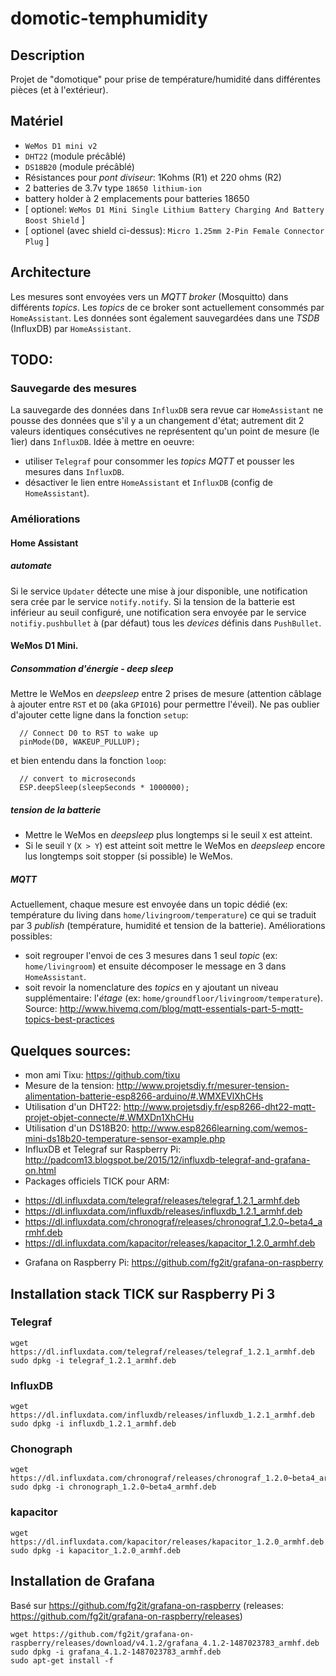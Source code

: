 # domotic-temphumidity
## Description
Projet de "domotique" pour prise de température/humidité dans différentes pièces (et à l'extérieur).

## Matériel
* `WeMos D1 mini v2`
* `DHT22` (module précâblé)
* `DS18B20` (module précâblé)
* Résistances pour _pont diviseur_: 1Kohms (R1) et 220 ohms (R2)
* 2 batteries de 3.7v type `18650 lithium-ion`
* battery holder à 2 emplacements pour batteries 18650
* [ optionel: `WeMos D1 Mini Single Lithium Battery Charging And Battery Boost Shield` ]
* [ optionel (avec shield ci-dessus): `Micro 1.25mm 2-Pin Female Connector Plug` ]

## Architecture
Les mesures sont envoyées vers un _MQTT broker_ (Mosquitto) dans différents _topics_.
Les _topics_ de ce broker sont actuellement consommés par `HomeAssistant`.
Les données sont également sauvegardées dans une _TSDB_ (InfluxDB) par `HomeAssistant`.

## TODO:
### Sauvegarde des mesures
La sauvegarde des données dans `InfluxDB` sera revue car `HomeAssistant` ne pousse des données que s'il y a un changement d'état; autrement dit 2 valeurs identiques consécutives ne représentent qu'un point de mesure (le 1ier) dans `InfluxDB`.
Idée à mettre en oeuvre:
* utiliser `Telegraf` pour consommer les _topics MQTT_ et pousser les mesures dans `InfluxDB`.
* désactiver le lien entre `HomeAssistant` et `InfluxDB` (config de `HomeAssistant`).

### Améliorations
#### Home Assistant
##### automate
Si le service `Updater` détecte une mise à jour disponible, une notification sera crée par le service `notify.notify`.
Si la tension de la batterie est inférieur au seuil configuré, une notification sera envoyée par le service `notifiy.pushbullet` à (par défaut) tous les _devices_ définis dans `PushBullet`.

#### WeMos D1 Mini.
##### Consommation d'énergie - deep sleep
Mettre le WeMos en _deepsleep_ entre 2 prises de mesure (attention câblage à ajouter entre `RST` et `D0` (aka `GPIO16`) pour permettre l'éveil).  Ne pas oublier d'ajouter cette ligne dans la fonction `setup`:
```
  // Connect D0 to RST to wake up
  pinMode(D0, WAKEUP_PULLUP);
```
et bien entendu dans la fonction `loop`:
```
  // convert to microseconds
  ESP.deepSleep(sleepSeconds * 1000000);
```

##### tension de la batterie
* Mettre le WeMos en _deepsleep_ plus longtemps si le seuil `X` est atteint.
* Si le seuil `Y` (`X > Y`) est atteint soit mettre le WeMos en _deepsleep_ encore lus longtemps soit stopper (si possible) le WeMos.

##### MQTT
Actuellement, chaque mesure est envoyée dans un topic dédié (ex: température du living dans `home/livingroom/temperature`) ce qui se traduit par 3 _publish_ (température, humidité et tension de la batterie).
Améliorations possibles:
* soit regrouper l'envoi de ces 3 mesures dans 1 seul _topic_ (ex: `home/livingroom`) et ensuite décomposer le message en 3 dans `HomeAssistant`.
* soit revoir la nomenclature des _topics_ en y ajoutant un niveau supplémentaire: l'_étage_ (ex: `home/groundfloor/livingroom/temperature`).  Source: http://www.hivemq.com/blog/mqtt-essentials-part-5-mqtt-topics-best-practices

## Quelques sources:
* mon ami Tixu: https://github.com/tixu
* Mesure de la tension: http://www.projetsdiy.fr/mesurer-tension-alimentation-batterie-esp8266-arduino/#.WMXEVlXhCHs
* Utilisation d'un DHT22: http://www.projetsdiy.fr/esp8266-dht22-mqtt-projet-objet-connecte/#.WMXDn1XhCHu
* Utilisation d'un DS18B20: http://www.esp8266learning.com/wemos-mini-ds18b20-temperature-sensor-example.php
* InfluxDB et Telegraf sur Raspberry Pi: http://padcom13.blogspot.be/2015/12/influxdb-telegraf-and-grafana-on.html
* Packages officiels TICK pour ARM:
 - https://dl.influxdata.com/telegraf/releases/telegraf_1.2.1_armhf.deb
 - https://dl.influxdata.com/influxdb/releases/influxdb_1.2.1_armhf.deb
 - https://dl.influxdata.com/chronograf/releases/chronograf_1.2.0~beta4_armhf.deb
 - https://dl.influxdata.com/kapacitor/releases/kapacitor_1.2.0_armhf.deb
* Grafana on Raspberry Pi: https://github.com/fg2it/grafana-on-raspberry

## Installation stack TICK sur Raspberry Pi 3
### Telegraf
```
wget https://dl.influxdata.com/telegraf/releases/telegraf_1.2.1_armhf.deb
sudo dpkg -i telegraf_1.2.1_armhf.deb
```
### InfluxDB
```
wget https://dl.influxdata.com/influxdb/releases/influxdb_1.2.1_armhf.deb
sudo dpkg -i influxdb_1.2.1_armhf.deb
```
### Chonograph
```
wget https://dl.influxdata.com/chronograf/releases/chronograf_1.2.0~beta4_armhf.deb
sudo dpkg -i chronograph_1.2.0~beta4_armhf.deb
```
### kapacitor
```
wget https://dl.influxdata.com/kapacitor/releases/kapacitor_1.2.0_armhf.deb
sudo dpkg -i kapacitor_1.2.0_armhf.deb
```

## Installation de Grafana
Basé sur https://github.com/fg2it/grafana-on-raspberry (releases: https://github.com/fg2it/grafana-on-raspberry/releases)
```
wget https://github.com/fg2it/grafana-on-raspberry/releases/download/v4.1.2/grafana_4.1.2-1487023783_armhf.deb
sudo dpkg -i grafana_4.1.2-1487023783_armhf.deb
sudo apt-get install -f
```
